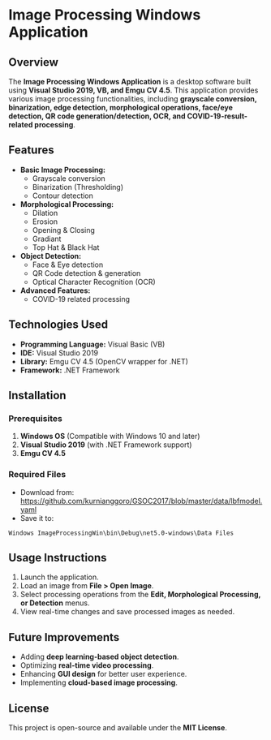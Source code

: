 # Image Processing Windows Application

## Overview
The **Image Processing Windows Application** is a desktop software built using **Visual Studio 2019, VB, and Emgu CV 4.5**. This application provides various image processing functionalities, including **grayscale conversion, binarization, edge detection, morphological operations, face/eye detection, QR code generation/detection, OCR, and COVID-19-result-related processing**.

## Features
- **Basic Image Processing:**
  - Grayscale conversion
  - Binarization (Thresholding)
  - Contour detection
- **Morphological Processing:**
  - Dilation
  - Erosion
  - Opening & Closing
  - Gradiant
  - Top Hat & Black Hat
- **Object Detection:**
  - Face & Eye detection
  - QR Code detection & generation
  - Optical Character Recognition (OCR)
- **Advanced Features:**
  - COVID-19 related processing
  
## Technologies Used
- **Programming Language:** Visual Basic (VB)
- **IDE:** Visual Studio 2019
- **Library:** Emgu CV 4.5 (OpenCV wrapper for .NET)
- **Framework:** .NET Framework

## Installation
### Prerequisites
1. **Windows OS** (Compatible with Windows 10 and later)
2. **Visual Studio 2019** (with .NET Framework support)
3. **Emgu CV 4.5**

### Required Files
- Download from: https://github.com/kurnianggoro/GSOC2017/blob/master/data/lbfmodel.yaml
- Save it to:
```
Windows ImageProcessingWin\bin\Debug\net5.0-windows\Data Files
```

## Usage Instructions
1. Launch the application.
2. Load an image from **File > Open Image**.
3. Select processing operations from the **Edit, Morphological Processing, or Detection** menus.
4. View real-time changes and save processed images as needed.

## Future Improvements
- Adding **deep learning-based object detection**.
- Optimizing **real-time video processing**.
- Enhancing **GUI design** for better user experience.
- Implementing **cloud-based image processing**.

## License
This project is open-source and available under the **MIT License**.
